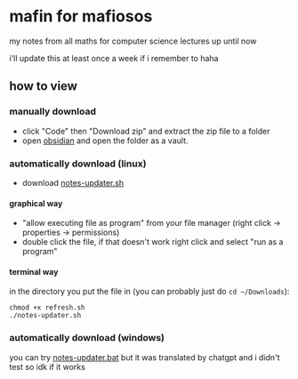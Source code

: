 # mafin for mafiosos
my notes from all maths for computer science lectures up until now

i'll update this at least once a week if i remember to haha

## how to view
### manually download
- click "Code" then "Download zip" and extract the zip file to a folder
- open [obsidian](https://obsidian.md/) and open the folder as a vault.
### automatically download (linux)
- download [notes-updater.sh](https://github.com/gamemode-3/mafin-for-mafiosos/releases/download/v1.0.0/notes-updater.sh)
#### graphical way
- "allow executing file as program" from your file manager (right click -> properties -> permissions)
- double click the file, if that doesn't work right click and select "run as a program"
#### terminal way
in the directory you put the file in (you can probably just do `cd ~/Downloads`):
```
chmod +x refresh.sh
./notes-updater.sh
```
### automatically download (windows)
you can try [notes-updater.bat](https://github.com/gamemode-3/mafin-for-mafiosos/releases/download/v1.0.0/notes-updater.bat) but it was translated by chatgpt and i didn't test so idk if it works